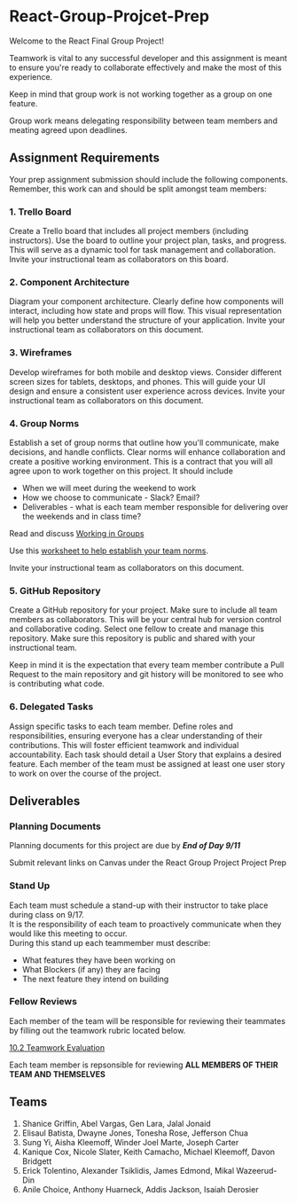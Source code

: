 # React-Group-Projcet-Prep

Welcome to the React Final Group Project! 
 
Teamwork is vital to any successful developer and this assignment is meant to ensure you're ready to collaborate effectively and make the most of this experience.  

Keep in mind that group work is not working together as a group on one feature.  

Group work means delegating responsibility between team members and meating agreed upon deadlines.  

## Assignment Requirements

Your prep assignment submission should include the following components.  Remember, this work can and should be split amongst team members:

### 1. Trello Board
Create a Trello board that includes all project members (including instructors). Use the board to outline your project plan, tasks, and progress. This will serve as a dynamic tool for task management and collaboration.  Invite your instructional team as collaborators on this board.

### 2. Component Architecture
Diagram your component architecture. Clearly define how components will interact, including how state and props will flow. This visual representation will help you better understand the structure of your application.  Invite your instructional team as collaborators on this document.

### 3. Wireframes
Develop wireframes for both mobile and desktop views. Consider different screen sizes for tablets, desktops, and phones. This will guide your UI design and ensure a consistent user experience across devices.  Invite your instructional team as collaborators on this document.

### 4. Group Norms
Establish a set of group norms that outline how you'll communicate, make decisions, and handle conflicts. Clear norms will enhance collaboration and create a positive working environment.  This is a contract that you will all agree upon to work together on this project.  It should include

* When we will meet during the weekend to work
* How we choose to communicate - Slack? Email?
* Deliverables - what is each team member responsible for delivering over the weekends and in class time?

Read and discuss [Working in Groups](./working-in-groups.md)

Use this [worksheet to help establish your team norms](https://www.ccl.org/articles/leading-effectively-articles/the-real-world-guide-to-team-norms/).

Invite your instructional team as collaborators on this document.

### 5. GitHub Repository
Create a GitHub repository for your project. Make sure to include all team members as collaborators. This will be your central hub for version control and collaborative coding.  Select one fellow to create and manage this repository.   Make sure this repository is public and shared with your instructional team. 

Keep in mind it is the expectation that every team member contribute a Pull Request to the main repository and git history will be monitored to see who is contributing what code.


### 6. Delegated Tasks
Assign specific tasks to each team member. Define roles and responsibilities, ensuring everyone has a clear understanding of their contributions. This will foster efficient teamwork and individual accountability. Each task should detail a  User Story that explains a desired feature.  Each member of the team must be assigned at least one user story to work on over the course of the project.


## Deliverables

### Planning Documents
Planning documents for this project are due by ***End of Day 9/11*** 

Submit relevant links on Canvas under the React Group Project Project Prep

### Stand Up 
Each team must schedule a stand-up with their instructor to take place during class on 9/17.  
It is the responsibility of each team to proactively communicate when they would like this meeting to occur.  
During this stand up each teammember must describe:
* What features they have been working on 
* What Blockers (if any) they are facing
* The next feature they intend on building

### Fellow Reviews
Each member of the team will be responsible for reviewing their teammates by filling out the teamwork rubric located below.

[10.2 Teamwork Evaluation](https://docs.google.com/forms/d/e/1FAIpQLSdunGqFbV5WOdZ98VZDUhVbdcB2u96bFfDKTRlj8plt_bDnJA/viewform)

Each team member is repsonsible for reviewing **ALL MEMBERS OF THEIR TEAM AND THEMSELVES** 
 


## Teams
1. Shanice Griffin, Abel Vargas, Gen Lara, Jalal Jonaid
2. Elisaul Batista, Dwayne Jones, Tonesha Rose, Jefferson Chua
3. Sung Yi, Aisha Kleemoff, Winder Joel Marte, Joseph Carter
4. Kanique Cox, Nicole Slater, Keith Camacho, Michael Kleemoff, Davon Bridgett
5. Erick Tolentino, Alexander Tsiklidis, James Edmond, Mikal Wazeerud-Din
6. Anile Choice, Anthony Huarneck, Addis Jackson, Isaiah Derosier


